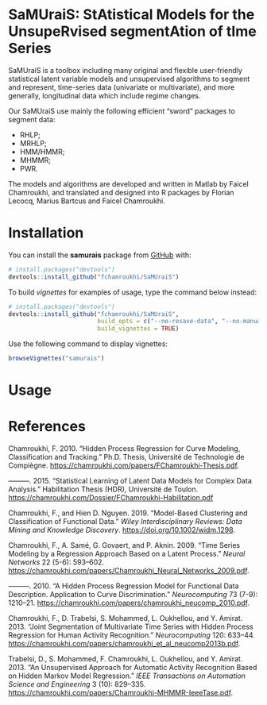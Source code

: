 
<!-- README.md is generated from README.Rmd. Please edit that file -->

# **SaMUraiS**: **S**t**A**tistical **M**odels for the **U**nsupe**R**vised segment**A**tion of t**I**me **S**eries

SaMUraiS is a toolbox including many original and flexible user-friendly
statistical latent variable models and unsupervised algorithms to
segment and represent, time-series data (univariate or multivariate),
and more generally, longitudinal data which include regime changes.

Our SaMUraiS use mainly the following efficient “sword” packages to
segment data:

  - RHLP;
  - MRHLP;
  - HMM/HMMR;
  - MHMMR;
  - PWR.

The models and algorithms are developed and written in Matlab by Faicel
Chamroukhi, and translated and designed into R packages by Florian
Lecocq, Marius Bartcus and Faicel Chamroukhi.

<!-- badges: start -->

<!-- badges: end -->

# Installation

You can install the **samurais** package from
[GitHub](https://github.com/) with:

``` r
# install.packages("devtools")
devtools::install_github("fchamroukhi/SaMUraiS")
```

To build *vignettes* for examples of usage, type the command below
instead:

``` r
# install.packages("devtools")
devtools::install_github("fchamroukhi/SaMUraiS", 
                         build_opts = c("--no-resave-data", "--no-manual"), 
                         build_vignettes = TRUE)
```

Use the following command to display vignettes:

``` r
browseVignettes("samurais")
```

# Usage

# References

<div id="refs" class="references">

<div id="ref-item5">

Chamroukhi, F. 2010. “Hidden Process Regression for Curve Modeling,
Classification and Tracking.” Ph.D. Thesis, Université de Technologie de
Compiègne. <https://chamroukhi.com/papers/FChamroukhi-Thesis.pdf>.

</div>

<div id="ref-item2">

———. 2015. “Statistical Learning of Latent Data Models for Complex Data
Analysis.” Habilitation Thesis (HDR), Université de Toulon.  <https://chamroukhi.com/Dossier/FChamroukhi-Habilitation.pdf>

</div>

<div id="ref-item1">

Chamroukhi, F., and Hien D. Nguyen. 2019. “Model-Based Clustering and
Classification of Functional Data.” *Wiley Interdisciplinary Reviews:
Data Mining and Knowledge Discovery*.
<https://doi.org/10.1002/widm.1298>.

</div>

<div id="ref-item7">

Chamroukhi, F., A. Samé, G. Govaert, and P. Aknin. 2009. “Time Series
Modeling by a Regression Approach Based on a Latent Process.” *Neural
Networks* 22 (5-6): 593–602.
<https://chamroukhi.com/papers/Chamroukhi_Neural_Networks_2009.pdf>.

</div>

<div id="ref-item6">

———. 2010. “A Hidden Process Regression Model for Functional Data
Description. Application to Curve Discrimination.” *Neurocomputing* 73
(7-9): 1210–21.
<https://chamroukhi.com/papers/chamroukhi_neucomp_2010.pdf>.

</div>

<div id="ref-item3">

Chamroukhi, F., D. Trabelsi, S. Mohammed, L. Oukhellou, and Y. Amirat.
2013. “Joint Segmentation of Multivariate Time Series with Hidden
Process Regression for Human Activity Recognition.” *Neurocomputing*
120: 633–44.
<https://chamroukhi.com/papers/chamroukhi_et_al_neucomp2013b.pdf>.

</div>

<div id="ref-item4">

Trabelsi, D., S. Mohammed, F. Chamroukhi, L. Oukhellou, and Y. Amirat.
2013. “An Unsupervised Approach for Automatic Activity Recognition Based
on Hidden Markov Model Regression.” *IEEE Transactions on Automation
Science and Engineering* 3 (10): 829–335.
<https://chamroukhi.com/papers/Chamroukhi-MHMMR-IeeeTase.pdf>.

</div>

</div>
